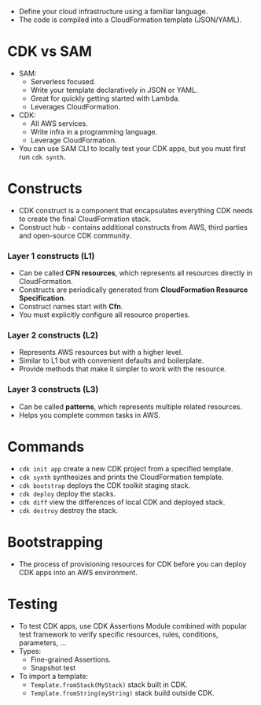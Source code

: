 - Define your cloud infrastructure using a familiar language.
- The code is compiled into a CloudFormation template (JSON/YAML).
# CDK vs SAM
- SAM:
	- Serverless focused.
	- Write your template declaratively in JSON or YAML.
	- Great for quickly getting started with Lambda.
	- Leverages CloudFormation.
- CDK:
	- All AWS services.
	- Write infra in a programming language.
	- Leverage CloudFormation.
- You can use SAM CLI to locally test your CDK apps, but you must first run `cdk synth`.
# Constructs
- CDK construct is a component that encapsulates everything CDK needs to create the final CloudFormation stack.
- Construct hub - contains additional constructs from AWS, third parties and open-source CDK community.
### Layer 1 constructs (L1)
- Can be called **CFN resources**, which represents all resources directly in CloudFormation.
- Constructs are periodically generated from **CloudFormation Resource Specification**.
- Construct names start with **Cfn**.
- You must explicitly configure all resource properties.
### Layer 2 constructs (L2)
- Represents AWS resources but with a higher level.
- Similar to L1 but with convenient defaults and boilerplate.
- Provide methods that make it simpler to work with the resource.
### Layer 3 constructs (L3)
- Can be called **patterns**, which represents multiple related resources.
- Helps you complete common tasks in AWS.
# Commands
- `cdk init app` create a new CDK project from a specified template.
- `cdk synth` synthesizes and prints the CloudFormation template.
- `cdk bootstrap` deploys the CDK toolkit staging stack.
- `cdk deploy` deploy the stacks.
- `cdk diff` view the differences of local CDK and deployed stack.
- `cdk destroy` destroy the stack.
# Bootstrapping
- The process of provisioning resources for CDK before you can deploy CDK apps into an AWS environment.
# Testing
- To test CDK apps, use CDK Assertions Module combined with popular test framework to verify specific resources, rules, conditions, parameters, ...
- Types:
	- Fine-grained Assertions.
	- Snapshot test
- To import a template:
	- `Template.fromStack(MyStack)` stack built in CDK.
	- `Template.fromString(myString)` stack build outside CDK.